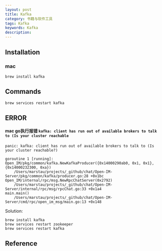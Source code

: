 ```yaml
---
layout: post
title: Kafka
category: 书籍与软件工具
tags: Kafka
keywords: Kafka
description: 
---
```



## Installation

### mac

```
brew install kafka
```

## Commands

```
brew services restart kafka
```

## ERROR

#### mac go执行报错 `kafka: client has run out of available brokers to talk to (Is your cluster reachable`


```
panic: kafka: client has run out of available brokers to talk to (Is your cluster reachable?)

goroutine 1 [running]:
Open_IM/pkg/common/kafka.NewKafkaProducer({0x14000290ab0, 0x1, 0x1}, {0x14000232300, 0xa})
	/Users/marstau/projects/_github/chat/Open-IM-Server/pkg/common/kafka/producer.go:28 +0x1bc
Open_IM/internal/rpc/msg.NewRpcChatServer(0x2792)
	/Users/marstau/projects/_github/chat/Open-IM-Server/internal/rpc/msg/rpcChat.go:33 +0x1a4
main.main()
	/Users/marstau/projects/_github/chat/Open-IM-Server/cmd/rpc/open_im_msg/main.go:13 +0x148

```

Solution:
```
brew install kafka
brew services restart zookeeper
brew services restart kafka
```

## Reference
